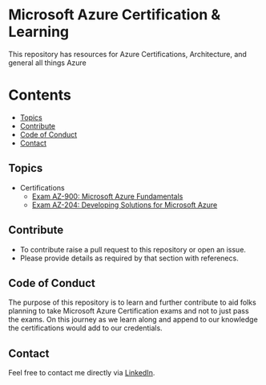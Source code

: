 # Microsoft Azure Certification & Learning

This repository has resources for Azure Certifications, Architecture, and general all things Azure

# Contents
- [Topics](#topic)
- [Contribute](#contribute)
- [Code of Conduct](#conduct)
- [Contact](#contact)

## Topics <a name="topic"></a>
* Certifications
  * [Exam AZ-900: Microsoft Azure Fundamentals](https://github.com/amitdole/microsoftazurecertification/blob/main/Microsoft%20Azure%20Fundamentals%20-%20AZ-900/az-900.md)
  * [Exam AZ-204: Developing Solutions for Microsoft Azure](https://github.com/amitdole/microsoftazurecertification/blob/main/Developing%20Solutions%20for%20Microsoft%20Azure%20-%20AZ-204/az-204.md)

## Contribute <a name="contribute"></a>
- To contribute raise a pull request to this repository or open an issue.
- Please provide details as required by that section with referenecs.

## Code of Conduct <a name="conduct"></a>
The purpose of this repository is to learn and further contribute to aid folks planning to take Microsoft Azure Certification exams and not to just pass the exams. On this journey as we learn along and append to our knowledge the certifications would add to our credentials.

## Contact <a name="contact"></a>
Feel free to contact me directly via [LinkedIn](https://www.linkedin.com/in/amit-dole-41a3b420).

